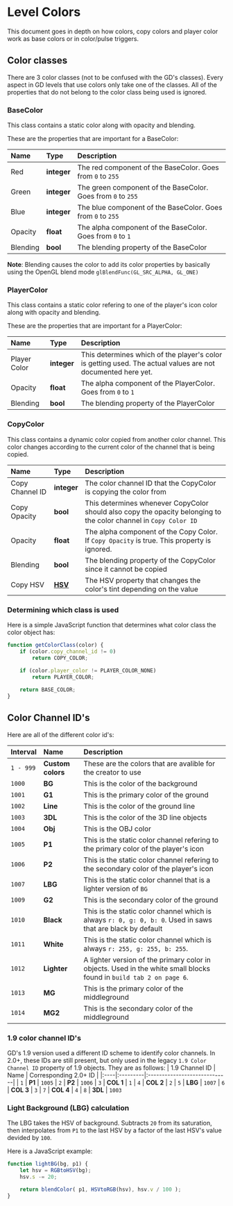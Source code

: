 # Level Colors
This document goes in depth on how colors, copy colors and player color work as base colors or in color/pulse triggers.

## Color classes
There are 3 color classes (not to be confused with the GD's classes). Every aspect in GD levels that use colors only take one of the classes. All of the properties that do not belong to the color class being used is ignored.

### BaseColor
This class contains a static color along with opacity and blending.

These are the properties that are important for a BaseColor:

| Name     | Type        | Description           |
|:---------|:------------|:----------------------|
| Red      | **integer** | The red component of the BaseColor. Goes from `0` to `255` |
| Green    | **integer** | The green component of the BaseColor. Goes from `0` to `255` |
| Blue     | **integer** | The blue component of the BaseColor. Goes from `0` to `255` |
| Opacity  | **float**   | The alpha component of the BaseColor. Goes from `0` to `1` |
| Blending | **bool**    | The blending property of the BaseColor |

**Note**: Blending causes the color to add its color properties by basically using the OpenGL blend mode `glBlendFunc(GL_SRC_ALPHA, GL_ONE)`

### PlayerColor
This class contains a static color refering to one of the player's icon color along with opacity and blending.

These are the properties that are important for a PlayerColor:

| Name         | Type        | Description           |
|:-------------|:------------|:----------------------|
| Player Color | **integer** | This determines which of the player's color is getting used. The actual values are not documented here yet. |
| Opacity      | **float**   | The alpha component of the PlayerColor. Goes from `0` to `1` |
| Blending     | **bool**    | The blending property of the PlayerColor |

### CopyColor
This class contains a dynamic color copied from another color channel. This color changes according to the current color of the channel that is being copied.

| Name            | Type        | Description           |
|:----------------|:------------|:----------------------|
| Copy Channel ID | **integer** | The color channel ID that the CopyColor is copying the color from |
| Copy Opacity    | **bool**    | This determines whenever CopyColor should also copy the opacity belonging to the color channel in `Copy Color ID` |
| Opacity         | **float**   | The alpha component of the Copy Color. If `Copy Opacity` is true. This property is ignored. |
| Blending        | **bool**    | The blending property of the CopyColor since it cannot be copied |
| Copy HSV        | **[HSV](resources/client/level-components/level-object.md?id=object-string)** | The HSV property that changes the color's tint depending on the value |

### Determining which class is used
Here is a simple JavaScript function that determines what color class the color object has:

```javascript
function getColorClass(color) {
    if (color.copy_channel_id != 0)
        return COPY_COLOR;
    
    if (color.player_color != PLAYER_COLOR_NONE)
        return PLAYER_COLOR;

    return BASE_COLOR;
}
```

## Color Channel ID's
Here are all of the different color id's:

| Interval  | Name              | Description           |
|:----------|:------------------|:----------------------|
| `1 - 999` | **Custom colors** | These are the colors that are avalible for the creator to use |
| `1000`    | **BG**            | This is the color of the background |
| `1001`    | **G1**            | This is the primary color of the ground |
| `1002`    | **Line**          | This is the color of the ground line |
| `1003`    | **3DL**           | This is the color of the 3D line objects |
| `1004`    | **Obj**           | This is the OBJ color |
| `1005`    | **P1**            | This is the static color channel refering to the primary color of the player's icon |
| `1006`    | **P2**            | This is the static color channel refering to the secondary color of the player's icon |
| `1007`    | **LBG**           | This is the static color channel that is a lighter version of `BG` |
| `1009`    | **G2**            | This is the secondary color of the ground |
| `1010`    | **Black**         | This is the static color channel which is always `r: 0, g: 0, b: 0`. Used in saws that are black by default |
| `1011`    | **White**         | This is the static color channel which is always `r: 255, g: 255, b: 255`. |
| `1012`    | **Lighter**       | A lighter version of the primary color in objects. Used in the white small blocks found in `build tab 2 on page 6`. |
| `1013`    | **MG**            | This is the primary color of the middleground |
| `1014`    | **MG2**           | This is the secondary color of the middleground |


### 1.9 color channel ID's
GD's 1.9 version used a different ID scheme to identify color channels. In 2.0+, these IDs are still present, but only used in the legacy `1.9 Color Channel ID` property of 1.9 objects. They are as follows:
| 1.9 Channel ID | Name | Corresponding 2.0+ ID |
|:----|:---------|:-----------------------------|
| `1` | **P1**    | `1005`
| `2` | **P2**    | `1006`
| `3` | **COL 1** | `1`
| `4` | **COL 2** | `2`
| `5` | **LBG**   | `1007`
| `6` | **COL 3** | `3`
| `7` | **COL 4** | `4`
| `8` | **3DL**   | `1003`

### Light Background (LBG) calculation
The LBG takes the HSV of background. Subtracts `20` from its saturation, then interpolates from `P1` to the last HSV by a factor of the last HSV's value devided by `100`.

Here is a JavaScript example:
```javascript
function lightBG(bg, p1) {
    let hsv = RGBtoHSV(bg);
    hsv.s -= 20;

    return blendColor( p1, HSVtoRGB(hsv), hsv.v / 100 );
}
```
